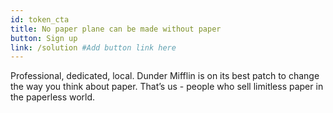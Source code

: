 ```yaml
---
id: token_cta
title: No paper plane can be made without paper
button: Sign up
link: /solution #Add button link here
---
```


Professional, dedicated, local. Dunder Mifflin is on its best patch to change the way you think about paper. That’s us - people who sell limitless paper in the paperless world.

